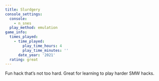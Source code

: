 ```yaml
---
title: Slurdgery
console_settings:
  console:
    - n_snes
  play_method: emulation
game_info:
  times_played:
    - time_played:
        play_time_hours: 4
        play_time_minutes: ''
      date_year: '2021'
  rating: great
---
```


Fun hack that’s not too hard. Great for learning to play harder SMW hacks.
